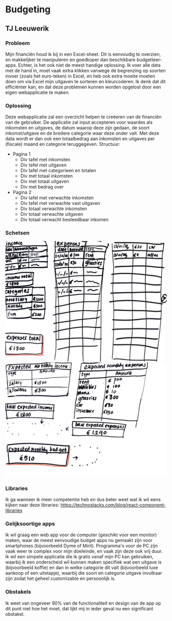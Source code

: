 # Budgeting
## TJ Leeuwerik

### Probleem
Mijn financiën houd ik bij in een Excel-sheet. Dit is eenvoudig te overzien, en makkelijker te manipuleren en goedkoper dan beschikbare budgetteer-apps. 
Echter, is het ook niet de meest handige oplossing. Ik voer alle data met de hand in, moet vaak extra klikken vanwege de begrenzing op soorten invoer (zoals
het euro-teken) in Excel, en heb ook extra moeite moeten doen om via Excel mijn uitgaven te sorteren en kleurcoderen. Ik denk dat dit efficiënter kan,
en dat deze problemen kunnen worden opgelost door een eigen webapplicatie te maken. 

### Oplossing
Deze webapplicatie zal een overzicht helpen te creëeren van de financiën van de gebruiker. De applicatie zal input accepteren voor waardes als inkomsten en uitgaves,
de datum waarop deze zijn gedaan, de soort inkomst/uitgave en de bredere categorie waar deze onder valt. Met deze data wordt er dan ook een totaalbedrag aan inkomsten
en uitgaves per (fiscale) maand en categorie teruggegeven. Structuur:
- Pagina 1
    - Div tafel met inkomsten
    - Div tafel met uitgaven
    - Div tafel met categorieen en totalen
    - Div met totaal inkomsten
    - Div met totaal uitgaven
    - Div met bedrag over
- Pagina 2
    - Div tafel met verwachte inkomsten
    - Div tafel met verwachte vast uitgaven
    - Div totaal verwachte inkomsten
    - Div totaal verwachte uitgaven
    - Div totaal verwacht besteedbaar inkomen

### Schetsen
![App page sketch 1, of tables for inputting date, amount and type of income and expenses](doc/photo1651140945.jpeg)
![App page sketch 2, of tables for inputting amounts and types of expected monthly income and expenses](doc/photo1651140944.jpeg)

### Libraries
Ik ga wanneer ik meer competentie heb en dus beter weet wat ik wil eens kijken naar deze libraries: https://technostacks.com/blog/react-component-libraries

### Gelijksoortige apps
Ik wil graag een web app voor de computer (geschikt voor een monitor) maken, waar de meest eenvoudige budget apps nu gemaakt zijn voor smartphones (bijvoorbeeld Dyme of Mint). Programma's voor de PC zijn vaak weer te complex voor mijn doeleinde, en vaak zijn deze ook vrij duur. Ik wil een simpele applicatie die ik gratis vanaf mijn PC kan gebruiken, waarbij ik een onderscheid wil kunnen maken specifiek wat een uitgave is (bijvoorbeeld koffie) en dan in welke categorie dit valt (bijvoorbeeld luxe aankoop of een uitstapje), waarbij die soort en categorie uitgave invulbaar zijn zodat het geheel customizable en persoonlijk is.

### Obstakels
Ik weet van ongeveer 90% van de functionaliteit en design van de app op dit punt niet hoe het moet, dat lijkt mij in ieder geval nu een significant obstakel. 
